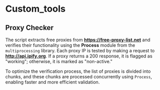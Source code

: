 # Custom_tools

## Proxy Checker
The script extracts free proxies from **https://free-proxy-list.net** and verifies their functionality using the **Process** module from the `multiprocessing` library. Each proxy IP is tested by making a request to **http://api.ipify.org**. If a proxy returns a 200 response, it is flagged as "working"; otherwise, it is marked as "non-active." 

To optimize the verification process, the list of proxies is divided into chunks, and these chunks are processed concurrently using `Process`, enabling faster and more efficient validation.
